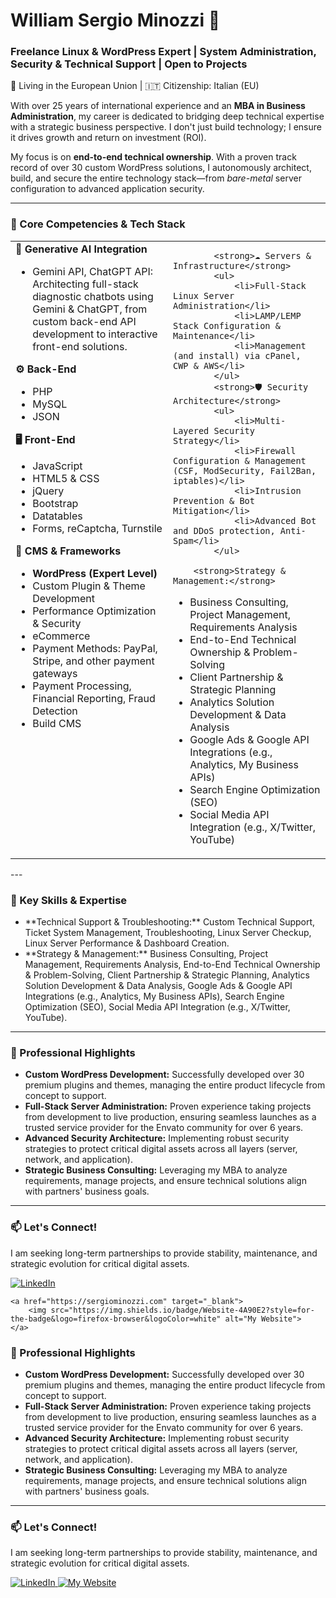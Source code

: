 # William Sergio Minozzi 👋
### Freelance Linux & WordPress Expert | System Administration, Security & Technical Support | Open to Projects 

<p align="left">
  📍 Living in the European Union | 🇮🇹 Citizenship: Italian (EU)
</p>

With over 25 years of international experience and an **MBA in Business Administration**, my career is dedicated to bridging deep technical expertise with a strategic business perspective. I don't just build technology; I ensure it drives growth and return on investment (ROI).

My focus is on **end-to-end technical ownership**. With a proven track record of over 30 custom WordPress solutions, I autonomously architect, build, and secure the entire technology stack—from *bare-metal* server configuration to advanced application security.

---

### 🚀 Core Competencies & Tech Stack

<table>
    <tr>
        <td valign="top" width="50%">
            <strong>🤖 Generative AI Integration</strong>
            <ul>
                <li>Gemini API, ChatGPT API: Architecting full-stack diagnostic chatbots using Gemini & ChatGPT, from custom back-end API development to interactive front-end solutions.</li>
            </ul>
            <strong>⚙️ Back-End</strong>
            <ul>
                <li>PHP</li>
                <li>MySQL</li>
                <li>JSON</li>
            </ul>
            <strong>🖥️ Front-End</strong>
            <ul>
                <li>JavaScript</li>
                <li>HTML5 & CSS</li>
                <li>jQuery</li>
                <li>Bootstrap</li>
                <li>Datatables</li>
                <li>Forms, reCaptcha, Turnstile</li>
            </ul>
                      <strong>🚀 CMS & Frameworks</strong>
            <ul>
                <li><strong>WordPress (Expert Level)</strong></li>
                <li>Custom Plugin & Theme Development</li>
                <li>Performance Optimization & Security</li>
                <li>eCommerce</li>
                <li>Payment Methods: PayPal, Stripe, and other payment gateways</li>
                <li>Payment Processing, Financial Reporting, Fraud Detection</li>
                <li>Build CMS</li>
            </ul>
        </td>
        <td valign="top" width="50%">

            <strong>☁️ Servers & Infrastructure</strong>
            <ul>
                <li>Full-Stack Linux Server Administration</li>
                <li>LAMP/LEMP Stack Configuration & Maintenance</li>
                <li>Management (and install) via cPanel, CWP & AWS</li>
            </ul>
            <strong>🛡️ Security Architecture</strong>
            <ul>
                <li>Multi-Layered Security Strategy</li>
                <li>Firewall Configuration & Management (CSF, ModSecurity, Fail2Ban, iptables)</li>
                <li>Intrusion Prevention & Bot Mitigation</li>
                <li>Advanced Bot and DDoS protection, Anti-Spam</li>
            </ul>

        <strong>Strategy & Management:</strong>
        
<ul>
    <li>Business Consulting, Project Management, Requirements Analysis</li>
    <li>End-to-End Technical Ownership & Problem-Solving</li>
    <li>Client Partnership & Strategic Planning</li>
    <li>Analytics Solution Development & Data Analysis</li>
    <li>Google Ads & Google API Integrations (e.g., Analytics, My Business APIs)</li>
    <li>Search Engine Optimization (SEO)</li>
    <li>Social Media API Integration (e.g., X/Twitter, YouTube)</li>
</ul>
        </td>
    </tr>
</table>
---

### 🌟 Key Skills & Expertise

<ul>
    <li>**Technical Support & Troubleshooting:** Custom Technical Support, Ticket System Management, Troubleshooting, Linux Server Checkup, Linux Server Performance & Dashboard Creation.</li>
    <li>**Strategy & Management:** Business Consulting, Project Management, Requirements Analysis, End-to-End Technical Ownership & Problem-Solving, Client Partnership & Strategic Planning, Analytics Solution Development & Data Analysis, Google Ads & Google API Integrations (e.g., Analytics, My Business APIs), Search Engine Optimization (SEO), Social Media API Integration (e.g., X/Twitter, YouTube).</li>
</ul>

---

### 🎯 Professional Highlights

-   **Custom WordPress Development:** Successfully developed over 30 premium plugins and themes, managing the entire product lifecycle from concept to support.
-   **Full-Stack Server Administration:** Proven experience taking projects from development to live production, ensuring seamless launches as a trusted service provider for the Envato community for over 6 years.
-   **Advanced Security Architecture:** Implementing robust security strategies to protect critical digital assets across all layers (server, network, and application).
-   **Strategic Business Consulting:** Leveraging my MBA to analyze requirements, manage projects, and ensure technical solutions align with partners' business goals.

---

### 📫 Let's Connect!

I am seeking long-term partnerships to provide stability, maintenance, and strategic evolution for critical digital assets.

<p>
    <a href="https://www.linkedin.com/in/sergiominozzi/" target="_blank">
        <img src="https://img.shields.io/badge/LinkedIn-0077B5?style=for-the-badge&logo=linkedin&logoColor=white" alt="LinkedIn">
    </a>
    
    <a href="https://sergiominozzi.com" target="_blank">
        <img src="https://img.shields.io/badge/Website-4A90E2?style=for-the-badge&logo=firefox-browser&logoColor=white" alt="My Website">
    </a>
</p>



### 🎯 Professional Highlights

-   **Custom WordPress Development:** Successfully developed over 30 premium plugins and themes, managing the entire product lifecycle from concept to support.
-   **Full-Stack Server Administration:** Proven experience taking projects from development to live production, ensuring seamless launches as a trusted service provider for the Envato community for over 6 years.
-   **Advanced Security Architecture:** Implementing robust security strategies to protect critical digital assets across all layers (server, network, and application).
-   **Strategic Business Consulting:** Leveraging my MBA to analyze requirements, manage projects, and ensure technical solutions align with partners' business goals.

---




### 📫 Let's Connect!

I am seeking long-term partnerships to provide stability, maintenance, and strategic evolution for critical digital assets.

<p>
  <!-- Link do LinkedIn -->
  <a href="https://www.linkedin.com/in/sergiominozzi/" target="_blank">
    <img src="https://img.shields.io/badge/LinkedIn-0077B5?style=for-the-badge&logo=linkedin&logoColor=white" alt="LinkedIn">
  </a>
  
  <!-- ✨ NOVO LINK PARA O SITE ✨ (Lembre-se de trocar o URL) -->
  <a href="https://sergiominozzi.com" target="_blank">
    <img src="https://img.shields.io/badge/Website-4A90E2?style=for-the-badge&logo=firefox-browser&logoColor=white" alt="My Website">
  </a>
  

</p>



